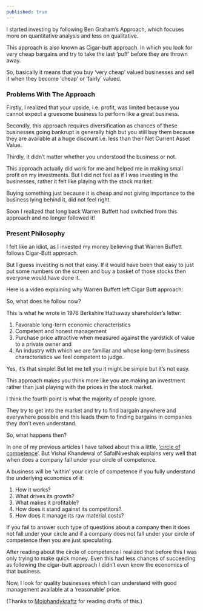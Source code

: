 ```yaml
---
published: true
---
```

I started investing by following Ben Graham’s Approach, which focuses more on quantitative analysis and less on qualitative.

This approach is also known as Cigar-butt approach. In which you look for very cheap bargains and try to take the last ‘puff’ before they are thrown away.

So, basically it means that you buy ‘very cheap’ valued businesses and sell it when they become ‘cheap’ or ‘fairly’ valued.

### Problems With The Approach

Firstly, I realized that your upside, i.e. profit, was limited because you cannot expect a gruesome business to perform like a great business.

Secondly, this approach requires diversification as chances of these businesses going bankrupt is generally high but you still buy them because they are available at a huge discount i.e. less than their Net Current Asset Value.

Thirdly, it didn’t matter whether you understood the business or not.

This approach actually did work for me and helped me in making small profit on my investments. But I did not feel as if I was investing in the businesses, rather it felt like playing with the stock market.

Buying something just because it is cheap and not giving importance to the business lying behind it, did not feel right.

Soon I realized that long back Warren Buffett had switched from this approach and no longer followed it!

### Present Philosophy

I felt like an idiot, as I invested my money believing that Warren Buffett follows Cigar-Butt approach.

But I guess investing is not that easy. If it would have been that easy to just put some numbers on the screen and buy a basket of those stocks then everyone would have done it.

Here is a video explaining why Warren Buffett left Cigar Butt approach:

So, what does he follow now?

This is what he wrote in 1976 Berkshire Hathaway shareholder’s letter:

1. Favorable long-term economic characteristics
2. Competent and honest management
3. Purchase price attractive when measured against the yardstick of value to a private owner and
4. An industry with which we are familiar and whose long-term business characteristics we feel competent to judge.

Yes, it’s that simple! But let me tell you it might be simple but it’s not easy.

This approach makes you think more like you are making an investment rather than just playing with the prices in the stock market.

I think the fourth point is what the majority of people ignore.

They try to get into the market and try to find bargain anywhere and everywhere possible and this leads them to finding bargains in companies they don’t even understand.

So, what happens then?

In one of my previous articles I have talked about this a little, [‘circle of competence’](http://arjunbadola.blog/The-Science-Of-Investing/). But Vishal Khandewal of SafalNiveshak explains very well that when does a company fall under your circle of competence.

A business will be ‘within’ your circle of competence if you fully understand the underlying economics of it:

1. How it works?
2. What drives its growth?
3. What makes it profitable?
4. How does it stand against its competitors?
5. How does it manage its raw material costs?

If you fail to answer such type of questions about a company then it does not fall under your circle and if a company does not fall under your circle of competence then you are just speculating.

After reading about the circle of competence I realized that before this I was only trying to make quick money. Even this had less chances of succeeding as following the cigar-butt approach I didn’t even know the economics of that business.

Now, I look for quality businesses which I can understand with good management available at a ‘reasonable’ price.

(Thanks to [Mojohandykraftz](https://www.mojohandykraftz.com/)  for reading drafts of this.)
